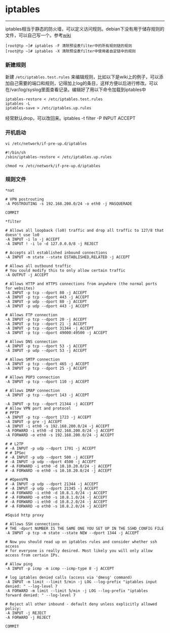 # iptables
***

iptables相当于静态的防火墙，可以定义访问规则。debian下没有用于储存规则的文件，可以自己写一个。参考[wiki](http://wiki.debian.org/iptables)
  
	[root@tp ~]# iptables -F 清除预设表filter中的所有规则链的规则
	[root@tp ~]# iptables -X 清除预设表filter中使用者自定链中的规则
	
### 新建规则	
新建 `/etc/iptables.test.rules` 来编辑规则，比如以下是wiki上的例子，可以添加自己需要的端口和规则，记得加上log的条目，这样方便以后进行修改。可以在/var/log/syslog里面查看记录。编辑好了用以下命令加载到iptables中

	iptables-restore < /etc/iptables.test.rules
	iptables -L
	iptables-save > /etc/iptables.up.rules

经常默认drop，可以改回来。iptables -t filter -P INPUT ACCEPT

### 开机启动
	vi /etc/network/if-pre-up.d/iptables
	
	#!/bin/sh
	/sbin/iptables-restore < /etc/iptables.up.rules

	chmod +x /etc/network/if-pre-up.d/iptables


### 规则文件

    *nat
    
    # VPN postrouting
    -A POSTROUTING -s 192.168.200.0/24 -o eth0 -j MASQUERADE
    
    COMMIT
    
    *filter
    
    # Allows all loopback (lo0) traffic and drop all traffic to 127/8 that doesn't use lo0
    -A INPUT -i lo -j ACCEPT
    -A INPUT ! -i lo -d 127.0.0.0/8 -j REJECT
    
    # Accepts all established inbound connections
    -A INPUT -m state --state ESTABLISHED,RELATED -j ACCEPT
    
    # Allows all outbound traffic
    # You could modify this to only allow certain traffic
    -A OUTPUT -j ACCEPT
    
    # Allows HTTP and HTTPS connections from anywhere (the normal ports for websites)
    -A INPUT -p tcp --dport 80 -j ACCEPT
    -A INPUT -p tcp --dport 443 -j ACCEPT
    -A INPUT -p udp --dport 80 -j ACCEPT
    -A INPUT -p udp --dport 443 -j ACCEPT
    
    # Allows FTP connection
    -A INPUT -p tcp --dport 20 -j ACCEPT
    -A INPUT -p tcp --dport 21 -j ACCEPT
    -A INPUT -p tcp --dport 31344 -j ACCEPT
    -A INPUT -p tcp --dport 49000:49500 -j ACCEPT
    
    # Allows DNS connection
    -A INPUT -p tcp --dport 53 -j ACCEPT
    -A INPUT -p udp --dport 53 -j ACCEPT
    
    # Allows SMTP connection
    -A INPUT -p tcp --dport 465 -j ACCEPT
    -A INPUT -p tcp --dport 25 -j ACCEPT
    
    # Allows POP3 connection
    -A INPUT -p tcp --dport 110 -j ACCEPT
    
    # Allows IMAP connection
    -A INPUT -p tcp --dport 143 -j ACCEPT
    
    -A INPUT -p tcp --dport 21344 -j ACCEPT
    # Allow VPN port and protocol
    # PPTP
    -A INPUT -p tcp --dport 1723 -j ACCEPT
    -A INPUT -p gre -j ACCEPT
    -A INPUT -i eth0 -s 192.168.200.0/24 -j ACCEPT
    -A FORWARD -i eth0 -d 192.168.200.0/24 -j ACCEPT
    -A FORWARD -o eth0 -s 192.168.200.0/24 -j ACCEPT
    
    # # L2TP
    # -A INPUT -p udp --dport 1701 -j ACCEPT
    # # IPSec
    # -A INPUT -p udp --dport 500 -j ACCEPT
    # -A INPUT -p udp --dport 4500 -j ACCEPT
    # -A FORWARD -i eth0 -d 10.10.20.0/24 -j ACCEPT
    # -A FORWARD -o eth0 -s 10.10.20.0/24 -j ACCEPT
    
    # #OpenVPN
    # -A INPUT -p udp --dport 21344 -j ACCEPT
    # -A INPUT -p udp --dport 21345 -j ACCEPT
    # -A FORWARD -i eth0 -d 10.8.1.0/24 -j ACCEPT
    # -A FORWARD -o eth0 -s 10.8.1.0/24 -j ACCEPT
    # -A FORWARD -i eth0 -d 10.8.2.0/24 -j ACCEPT
    # -A FORWARD -o eth0 -s 10.8.2.0/24 -j ACCEPT
    
    #Squid http proxy
    
    # Allows SSH connections
    # THE -dport NUMBER IS THE SAME ONE YOU SET UP IN THE SSHD_CONFIG FILE
    -A INPUT -p tcp -m state --state NEW --dport 1344 -j ACCEPT
    
    # Now you should read up on iptables rules and consider whether ssh access
    # for everyone is really desired. Most likely you will only allow access from certain IPs.
    
    # Allow ping
    -A INPUT -p icmp -m icmp --icmp-type 8 -j ACCEPT
    
    # log iptables denied calls (access via 'dmesg' command)
    -A INPUT -m limit --limit 5/min -j LOG --log-prefix "iptables input denied: " --log-level 7
    -A FORWARD -m limit --limit 5/min -j LOG --log-prefix "iptables forward denied: " --log-level 7
    
    # Reject all other inbound - default deny unless explicitly allowed policy:
    -A INPUT -j REJECT
    -A FORWARD -j REJECT
    
    COMMIT
